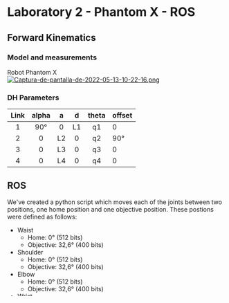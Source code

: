 # Laboratory 2 - Phantom X - ROS

## Forward Kinematics

### Model and measurements
Robot Phantom X <br>
[![Captura-de-pantalla-de-2022-05-13-10-22-16.png](https://i.postimg.cc/jd7TsXz0/Captura-de-pantalla-de-2022-05-13-10-22-16.png)](https://postimg.cc/bspWg1C3)
### DH Parameters
| Link | alpha |  a |  d | theta | offset |
|:----:|:-----:|:--:|:--:|:-----:|--------|
| 1    | 90°   | 0  | L1 | q1    | 0      |
| 2    | 0     | L2 | 0  | q2    | 90°    |
| 3    | 0     | L3 | 0  | q3    | 0      |
| 4    | 0     | L4 | 0  | q4    | 0      |
## ROS
We've created a python script which moves each of the joints between two positions, one home position and one objective position. These postions were defined as follows:
- Waist
  - Home: 0° (512 bits)
  - Objective: 32,6° (400 bits)
- Shoulder
  - Home: 0° (512 bits)
  - Objective: 32,6° (400 bits)
- Elbow
  - Home: 0° (512 bits)
  - Objective: 32,6° (400 bits)
- Wrist
  - Home: 0° (512 bits)
  - Objective: 32,6° (400 bits)


This script is located in the scripts folder of the px_robot package in this repository with the name *_boardOperation.py_*. When running the script the Phantom X can be operated in the next way:
- You can tell the program which joint you want to move. In the console, the name of the operating joint is printed.
  - With the 'W' key you go to the next joint (if you are in Waist you go to Shoulder ; if you are in shoulder you go to elbow and so on).
  - With the 'S' key you go to the previous articulation (if you are in wrist you go to elbow and so on).
  - It can be done cyclically, that is, the next joint to Wrist is Waist; and that the one before Waist is Wrist.
- Pressing the 'D' key brings the operated joint to the target position.
- Pressing the 'A' key should bring the operated joint to the home position.



## Matlab

## Conclusions
